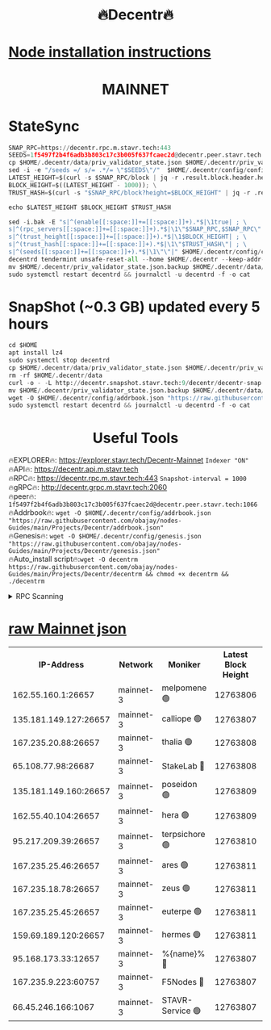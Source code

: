 <h1 align="center"> 🔥Decentr🔥</h1>

[Node installation instructions](https://github.com/obajay/nodes-Guides/tree/main/Projects/Decentr)
=
<h1 align="center"> MAINNET</h1>

# StateSync
```python
SNAP_RPC=https://decentr.rpc.m.stavr.tech:443
SEEDS=1f5497f2b4f6adb3b803c17c3b005f637fcaec2d@decentr.peer.stavr.tech:1066
cp $HOME/.decentr/data/priv_validator_state.json $HOME/.decentr/priv_validator_state.json.backup
sed -i -e "/seeds =/ s/= .*/= \"$SEEDS\"/"  $HOME/.decentr/config/config.toml
LATEST_HEIGHT=$(curl -s $SNAP_RPC/block | jq -r .result.block.header.height); \
BLOCK_HEIGHT=$((LATEST_HEIGHT - 1000)); \
TRUST_HASH=$(curl -s "$SNAP_RPC/block?height=$BLOCK_HEIGHT" | jq -r .result.block_id.hash)

echo $LATEST_HEIGHT $BLOCK_HEIGHT $TRUST_HASH

sed -i.bak -E "s|^(enable[[:space:]]+=[[:space:]]+).*$|\1true| ; \
s|^(rpc_servers[[:space:]]+=[[:space:]]+).*$|\1\"$SNAP_RPC,$SNAP_RPC\"| ; \
s|^(trust_height[[:space:]]+=[[:space:]]+).*$|\1$BLOCK_HEIGHT| ; \
s|^(trust_hash[[:space:]]+=[[:space:]]+).*$|\1\"$TRUST_HASH\"| ; \
s|^(seeds[[:space:]]+=[[:space:]]+).*$|\1\"\"|" $HOME/.decentr/config/config.toml
decentrd tendermint unsafe-reset-all --home $HOME/.decentr --keep-addr-book
mv $HOME/.decentr/priv_validator_state.json.backup $HOME/.decentr/data/priv_validator_state.json
sudo systemctl restart decentrd && journalctl -u decentrd -f -o cat
```
# SnapShot (~0.3 GB) updated every 5 hours
```python
cd $HOME
apt install lz4
sudo systemctl stop decentrd
cp $HOME/.decentr/data/priv_validator_state.json $HOME/.decentr/priv_validator_state.json.backup
rm -rf $HOME/.decentr/data
curl -o - -L http://decentr.snapshot.stavr.tech:9/decentr/decentr-snap.tar.lz4 | lz4 -c -d - | tar -x -C $HOME/.decentr --strip-components 2
mv $HOME/.decentr/priv_validator_state.json.backup $HOME/.decentr/data/priv_validator_state.json
wget -O $HOME/.decentr/config/addrbook.json "https://raw.githubusercontent.com/obajay/nodes-Guides/main/Projects/Decentr/addrbook.json"
sudo systemctl restart decentrd && journalctl -u decentrd -f -o cat
```

 <h1 align="center"> Useful Tools</h1>

🔥EXPLORER🔥:     https://explorer.stavr.tech/Decentr-Mainnet        `Indexer "ON"` \
🔥API🔥:          https://decentr.api.m.stavr.tech \
🔥RPC🔥:          https://decentr.rpc.m.stavr.tech:443              `Snapshot-interval = 1000` \
🔥gRPC🔥:         http://decentr.grpc.m.stavr.tech:2060 \
🔥peer🔥:         `1f5497f2b4f6adb3b803c17c3b005f637fcaec2d@decentr.peer.stavr.tech:1066` \
🔥Addrbook🔥:  `wget -O $HOME/.decentr/config/addrbook.json "https://raw.githubusercontent.com/obajay/nodes-Guides/main/Projects/Decentr/addrbook.json"` \
🔥Genesis🔥:  `wget -O $HOME/.decentr/config/genesis.json "https://raw.githubusercontent.com/obajay/nodes-Guides/main/Projects/Decentr/genesis.json"` \
🔥Auto_install script🔥:`wget -O decentrm https://raw.githubusercontent.com/obajay/nodes-Guides/main/Projects/Decentr/decentrm && chmod +x decentrm && ./decentrm`

<details>
<summary>RPC Scanning</summary>

<h2 align="center"> We scan nodes in real time every 4 hours. And we provide the final result of RPC endpoints.
We cannot influence the operation of these nodes in any way. </h2>


```python
If Voting Power is higher than 0 --> then the Node is a validator of the network and may be subject to attack and be a potential threat to the chain.
```
```python
We marked such validators with a red symbol
```

</details>

[raw Mainnet json](https://rpc-check.decentrm.stavr.tech/decentrm/rpc-decentrm-result.json)
=



<table><tr><th>IP-Address</th><th>Network</th><th>Moniker</th><th>Latest Block Height</th><th>Earliest Block Height</th><th>Catching Up</th><th>Tx Index</th><th>Voting Power</th><th>Scan Time</th></tr><tr><td>162.55.160.1:26657</td><td>mainnet-3</td><td>melpomene 🟢</td><td>12763806</td><td>1688950</td><td>False</td><td>on</td><td>0</td><td>2024-02-06T07:42:57.065162073UTC</td></tr><tr><td>135.181.149.127:26657</td><td>mainnet-3</td><td>calliope 🟢</td><td>12763807</td><td>1688950</td><td>False</td><td>on</td><td>0</td><td>2024-02-06T07:42:59.551376405UTC</td></tr><tr><td>167.235.20.88:26657</td><td>mainnet-3</td><td>thalia 🟢</td><td>12763808</td><td>1688950</td><td>False</td><td>on</td><td>0</td><td>2024-02-06T07:43:05.425689656UTC</td></tr><tr><td>65.108.77.98:26687</td><td>mainnet-3</td><td>StakeLab 🔴</td><td>12763808</td><td>1688950</td><td>False</td><td>on</td><td>5663129</td><td>2024-02-06T07:43:05.745448831UTC</td></tr><tr><td>135.181.149.160:26657</td><td>mainnet-3</td><td>poseidon 🟢</td><td>12763809</td><td>1688950</td><td>False</td><td>on</td><td>0</td><td>2024-02-06T07:43:10.474179587UTC</td></tr><tr><td>162.55.40.104:26657</td><td>mainnet-3</td><td>hera 🟢</td><td>12763809</td><td>1688950</td><td>False</td><td>on</td><td>0</td><td>2024-02-06T07:43:12.793674593UTC</td></tr><tr><td>95.217.209.39:26657</td><td>mainnet-3</td><td>terpsichore 🟢</td><td>12763810</td><td>1688950</td><td>False</td><td>on</td><td>0</td><td>2024-02-06T07:43:19.230175300UTC</td></tr><tr><td>167.235.25.46:26657</td><td>mainnet-3</td><td>ares 🟢</td><td>12763811</td><td>1688950</td><td>False</td><td>on</td><td>0</td><td>2024-02-06T07:43:21.549848739UTC</td></tr><tr><td>167.235.18.78:26657</td><td>mainnet-3</td><td>zeus 🟢</td><td>12763811</td><td>1688950</td><td>False</td><td>on</td><td>0</td><td>2024-02-06T07:43:23.849445602UTC</td></tr><tr><td>167.235.25.45:26657</td><td>mainnet-3</td><td>euterpe 🟢</td><td>12763811</td><td>1688950</td><td>False</td><td>on</td><td>0</td><td>2024-02-06T07:43:24.098719679UTC</td></tr><tr><td>159.69.189.120:26657</td><td>mainnet-3</td><td>hermes 🟢</td><td>12763811</td><td>1688950</td><td>False</td><td>on</td><td>0</td><td>2024-02-06T07:43:26.387925080UTC</td></tr><tr><td>95.168.173.33:12657</td><td>mainnet-3</td><td>%{name}% 🔴</td><td>12763807</td><td>8964001</td><td>False</td><td>on</td><td>4263208</td><td>2024-02-06T07:43:00.844928263UTC</td></tr><tr><td>167.235.9.223:60757</td><td>mainnet-3</td><td>F5Nodes 🔴</td><td>12763807</td><td>12380001</td><td>False</td><td>off</td><td>562</td><td>2024-02-06T07:43:01.097339892UTC</td></tr><tr><td>66.45.246.166:1067</td><td>mainnet-3</td><td>STAVR-Service 🟢</td><td>12763807</td><td>12761001</td><td>False</td><td>on</td><td>0</td><td>2024-02-06T07:43:00.159942148UTC</td></tr></table>
